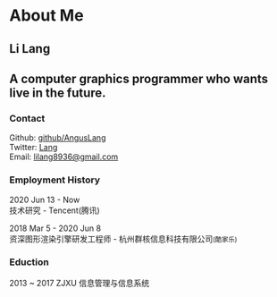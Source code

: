 About Me
=====

## Li Lang   

## A computer graphics programmer who wants live in the future.

### Contact
Github:    [github/AngusLang](https://github.com/AngusLang)   
Twitter:    [Lang](https://twitter.com/89eaj6EU4xX7H4x)   
Email: lilang8936@gmail.com

### Employment History
2020 Jun 13 - Now   
技术研究 - Tencent(腾讯)   

2018 Mar 5 - 2020 Jun 8   
资深图形渲染引擎研发工程师 - 杭州群核信息科技有限公司<small>(酷家乐)</small>   

### Eduction
2013 ~ 2017 ZJXU 信息管理与信息系统